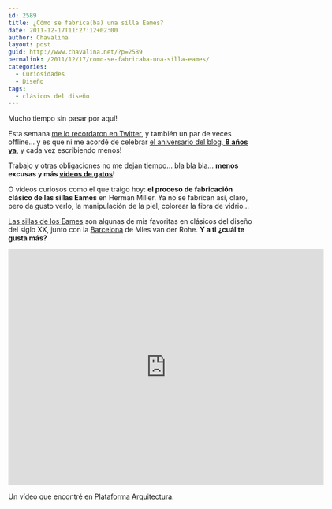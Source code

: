 ```yaml
---
id: 2589
title: ¿Cómo se fabrica(ba) una silla Eames?
date: 2011-12-17T11:27:12+02:00
author: Chavalina
layout: post
guid: http://www.chavalina.net/?p=2589
permalink: /2011/12/17/como-se-fabricaba-una-silla-eames/
categories:
  - Curiosidades
  - Diseño
tags:
  - clásicos del diseño
---
```

Mucho tiempo sin pasar por aquí!

Esta semana <a href="https://twitter.com/#!/alexD_v/status/146802278190415872" target="_blank">me lo recordaron en Twitter</a>, y también un par de veces offline&#8230; y es que ni me acordé de celebrar [el aniversario del blog, **8 años ya**](http://www.chavalina.net/2003/11/22/post-1/), y cada vez escribiendo menos!

Trabajo y otras obligaciones no me dejan tiempo&#8230; bla bla bla&#8230; **menos excusas y más [vídeos de gatos](http://procatinator.com/)!**

O vídeos curiosos como el que traigo hoy: **el proceso de fabricación clásico de las sillas Eames** en Herman Miller. Ya no se fabrican así, claro, pero da gusto verlo, la manipulación de la piel, colorear la fibra de vidrio&#8230;

[Las sillas de los Eames](http://www.vitra.com/es-es/home/designers/charles-and-ray-eames/products/) son algunas de mis favoritas en clásicos del diseño del siglo XX, junto con la [Barcelona](http://www.knoll.com/products/product.jsp?prod_id=577) de Mies van der Rohe. **Y a ti ¿cuál te gusta más?**

<iframe src="http://www.youtube.com/embed/PIlTtXrgA0c" frameborder="0" width="640" height="480"></iframe>

Un vídeo que encontré en [Plataforma Arquitectura](http://www.plataformaarquitectura.cl/2008/12/03/%C2%BFcomo-se-fabrica-una-silla-eames/).